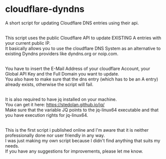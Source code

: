 # cloudflare-dyndns
A short script for updating Cloudflare DNS entries using their api.

<br>This script uses the public Cloudflare API to update EXISTING A entries with your current public IP.
<br>It basically allows you to use the cloudflare DNS System as an alternative to existing Dyndns providers like dyndns.org or noip.com.

<br>You have to insert the E-Mail Address of your cloudflare Account, your Global API Key and the Full Domain you want to update.
<br>You also have to make sure that the dns entry (which has to be an A entry) already exists, otherwise the script will fail.

<br>It is also required to have jq installed on your machine.
<br>You can get it here: https://stedolan.github.io/jq/
<br>Make sure that the variable JQ points to the jq-linux64 executable and that you have execution rights for jq-linux64.



<br>This is the first script i published online and I'm aware that it is neither professionally done nor user friendly in any way.
<br>I was just making my own script because I didn't find anything that suits my needs.
<br>If you have any suggestions for improvements, please let me know.
